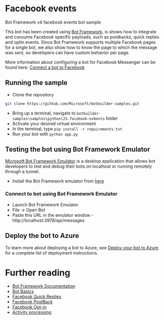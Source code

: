 # Facebook events

Bot Framework v4 facebook events bot sample

This bot has been created using [Bot Framework](https://dev.botframework.com), is shows how to integrate and consume Facebook specific payloads, such as postbacks, quick replies and optin events.  Since Bot Framework supports multiple Facebook pages for a single bot, we also show how to know the page to which the message was sent, so developers can have custom behavior per page.

More information about configuring a bot for Facebook Messenger can be found here: [Connect a bot to Facebook](https://docs.microsoft.com/en-us/azure/bot-service/bot-service-channel-connect-facebook)

## Running the sample
- Clone the repository
```bash
git clone https://github.com/Microsoft/botbuilder-samples.git
```
- Bring up a terminal, navigate to `botbuilder-samples\samples\python\23.facebook-evbents` folder
- Activate your desired virtual environment
- In the terminal, type `pip install -r requirements.txt`
- Run your bot with `python app.py`

## Testing the bot using Bot Framework Emulator
[Microsoft Bot Framework Emulator](https://github.com/microsoft/botframework-emulator) is a desktop application that allows bot developers to test and debug their bots on localhost or running remotely through a tunnel.

- Install the Bot Framework emulator from [here](https://github.com/Microsoft/BotFramework-Emulator/releases)

### Connect to bot using Bot Framework Emulator
- Launch Bot Framework Emulator
- File -> Open Bot
- Paste this URL in the emulator window - http://localhost:3978/api/messages

## Deploy the bot to Azure

To learn more about deploying a bot to Azure, see [Deploy your bot to Azure](https://aka.ms/azuredeployment) for a complete list of deployment instructions.

# Further reading

- [Bot Framework Documentation](https://docs.botframework.com)
- [Bot Basics](https://docs.microsoft.com/azure/bot-service/bot-builder-basics?view=azure-bot-service-4.0)
- [Facebook Quick Replies](https://developers.facebook.com/docs/messenger-platform/send-messages/quick-replies/0)
- [Facebook PostBack](https://developers.facebook.com/docs/messenger-platform/reference/webhook-events/messaging_postbacks/)
- [Facebook Opt-in](https://developers.facebook.com/docs/messenger-platform/reference/webhook-events/messaging_optins/)
- [Activity processing](https://docs.microsoft.com/en-us/azure/bot-service/bot-builder-concept-activity-processing?view=azure-bot-service-4.0)
